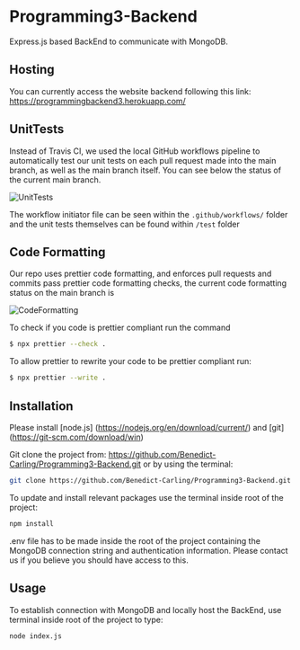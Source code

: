 # Programming3-Backend

Express.js based BackEnd to communicate with MongoDB.

## Hosting

You can currently access the website backend following this link: https://programmingbackend3.herokuapp.com/

## UnitTests

Instead of Travis CI, we used the local GitHub workflows pipeline to automatically test our unit tests on each pull request made into the main branch, as well as the main branch itself. You can see below the status of the current main branch.

![UnitTests](https://github.com/Benedict-Carling/Programming3-Backend/workflows/UnitTests/badge.svg)

The workflow initiator file can be seen within the `.github/workflows/` folder and the unit tests themselves can be found within `/test` folder

## Code Formatting

Our repo uses prettier code formatting, and enforces pull requests and commits pass prettier code formatting checks, the current code formatting status on the main branch is

![CodeFormatting](https://github.com/Benedict-Carling/Programming3-Backend/workflows/CodeFormatting/badge.svg)

To check if you code is prettier compliant run the command

```bash
$ npx prettier --check .
```

To allow prettier to rewrite your code to be prettier compliant run:

```bash
$ npx prettier --write .
```

## Installation

Please install [node.js] (https://nodejs.org/en/download/current/) and [git] (https://git-scm.com/download/win)

Git clone the project from: https://github.com/Benedict-Carling/Programming3-Backend.git or by using the terminal:

```bash
git clone https://github.com/Benedict-Carling/Programming3-Backend.git
```

To update and install relevant packages use the terminal inside root of the project:

```bash
npm install
```

.env file has to be made inside the root of the project containing the MongoDB connection string and authentication information. Please contact us if you believe you should have access to this.

## Usage

To establish connection with MongoDB and locally host the BackEnd, use terminal inside root of the project to type:

```bash
node index.js
```
